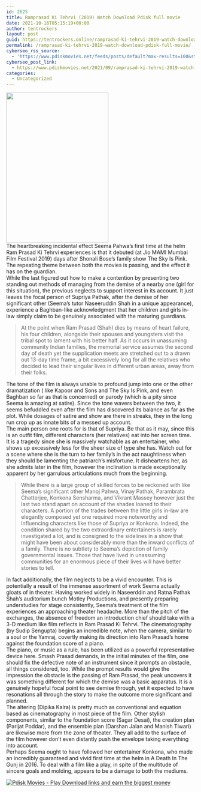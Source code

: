 ```yaml
---
id: 2625
title: Ramprasad Ki Tehrvi (2019) Watch Download Pdisk full movie
date: 2021-10-16T05:15:19+00:00
author: tentrockers
layout: post
guid: https://tentrockers.online/ramprasad-ki-tehrvi-2019-watch-download-pdisk-full-movie/
permalink: /ramprasad-ki-tehrvi-2019-watch-download-pdisk-full-movie/
cyberseo_rss_source:
  - 'https://www.pdiskmovies.net/feeds/posts/default?max-results=100&start-index=401'
cyberseo_post_link:
  - https://www.pdiskmovies.net/2021/09/ramprasad-ki-tehrvi-2019-watch-download.html
categories:
  - Uncategorized
---
```

<div class="separator">
  <a href="https://1.bp.blogspot.com/-WsSBHir9S0M/YUIKy89T6xI/AAAAAAAAbLM/SALsiKjgOp0hVYTVOtqhXNvVV4OEuDo9ACLcBGAsYHQ/s1471/Ramprasad%2BKi%2BTehrvi%2B%25282019%2529%2B%2BWatch%2BDownload%2BPdisk%2Bfull%2Bmovie.jpg" imageanchor="1"><img loading="lazy" border="0" data-original-height="1471" data-original-width="1000" height="400" src="https://1.bp.blogspot.com/-WsSBHir9S0M/YUIKy89T6xI/AAAAAAAAbLM/SALsiKjgOp0hVYTVOtqhXNvVV4OEuDo9ACLcBGAsYHQ/w273-h400/Ramprasad%2BKi%2BTehrvi%2B%25282019%2529%2B%2BWatch%2BDownload%2BPdisk%2Bfull%2Bmovie.jpg" width="273" /></a>
</div>



<div>
  <div>
    <span>The heartbreaking incidental effect Seema Pahwa&#8217;s first time at the helm Ram Prasad Ki Tehrvi experiences is that it debuted (at Jio MAMI Mumbai Film Festival 2019) days after Shonali Bose&#8217;s family show The Sky Is Pink. The repeating theme between both the movies is passing, and the effect it has on the guardian.&nbsp;</span>
  </div>
  
  <div>
    <span>While the last figured out how to make a contention by presenting two standing out methods of managing from the demise of a nearby one (girl for this situation), the previous neglects to support interest in its account. It just leaves the focal person of Supriya Pathak, after the demise of her significant other (Seema&#8217;s tutor Naseeruddin Shah in a unique appearance), experience a Baghban-like acknowledgment that her children and girls in-law simply claim to be genuinely associated with the maturing guardians.&nbsp;</span>
  </div>
  
  <blockquote>
    <div>
      <span>At the point when Ram Prasad (Shah) dies by means of heart failure, his four children, alongside their spouses and youngsters visit the tribal spot to lament with his better half. As it occurs in unassuming community Indian families, the memorial service assumes the second day of death yet the supplication meets are stretched out to a drawn out 13-day time frame, a bit excessively long for all the relatives who decided to lead their singular lives in different urban areas, away from their folks.&nbsp;</span>
    </div>
  </blockquote>
  
  <div>
    <span>The tone of the film is always unable to profound jump into one or the other dramatization ( like Kapoor and Sons and The Sky Is Pink, and even Baghban so far as that is concerned) or parody (which is a pity since Seema is amazing at satire). Since the tone wavers between the two, it seems befuddled even after the film has discovered its balance as far as the plot. While dosages of satire and show are there in streaks, they in the long run crop up as innate bits of a messed up account.&nbsp;</span>
  </div>
  
  <div>
    <span>The main person one roots for is that of Supriya. Be that as it may, since this is an outfit film, different characters (her relatives) eat into her screen time. It is a tragedy since she is massively watchable as an entertainer, who shows up excessively less for the sheer size of type she has. Watch out for a scene where she is the turn to her family&#8217;s in the act naughtiness when they should be lamenting the patriarch&#8217;s misfortune. It disheartens her, as she admits later in the film, however the inclination is made exceptionally apparent by her garrulous articulations much from the beginning.&nbsp;</span>
  </div>
  
  <blockquote>
    <div>
      <span>While there is a large group of skilled forces to be reckoned with like Seema&#8217;s significant other Manoj Pahwa, Vinay Pathak, Parambrata Chatterjee, Konkona Sensharma, and Vikrant Massey however just the last two stand apart on account of the shades loaned to their characters. A portion of the trades between the little girls in-law are elegantly composed yet one required more noteworthy and influencing characters like those of Supriya or Konkona. Indeed, the condition shared by the two extraordinary entertainers is rarely investigated a lot, and is consigned to the sidelines in a show that might have been about considerably more than the inward conflicts of a family. There is no subtlety to Seema&#8217;s depiction of family governmental issues. Those that have lived in unassuming communities for an enormous piece of their lives will have better stories to tell.&nbsp;</span>
    </div>
  </blockquote>
  
  <div>
    <span>In fact additionally, the film neglects to be a vivid encounter. This is potentially a result of the immense assortment of work Seema actually gloats of in theater. Having worked widely in Naseerddin and Ratna Pathak Shah&#8217;s auditorium bunch Motley Productions, and presently preparing understudies for stage consistently, Seema&#8217;s treatment of the film experiences an approaching theater headache. More than the pitch of the exchanges, the absence of freedom an introduction chief should take with a 3-D medium like film reflects in Ram Prasad Ki Tehrvi. The cinematography (by Sudip Sengupta) begins an incredible note, when the camera, similar to a soul or the Yamraj, covertly making its direction into Ram Prasad&#8217;s home against the foundation score of a piano.&nbsp;</span>
  </div>
  
  <div>
    <span>The piano, or music as a rule, has been utilized as a powerful representative device here. Smash Prasad demands, in the initial minutes of the film, one should fix the defective note of an instrument since it prompts an obstacle, all things considered, too. While the prompt results would give the impression the obstacle is the passing of Ram Prasad, the peak uncovers it was something different for which the demise was a basic apparatus. It is a genuinely hopeful focal point to see demise through, yet it expected to have resonations all through the story to make the outcome more significant and planned.&nbsp;</span>
  </div>
  
  <div>
    <span>The altering (Dipika Kalra) is pretty much as conventional and equation based as cinematography in most piece of the film. Other stylish components, similar to the foundation score (Sagar Desai), the creation plan (Parijat Poddar), and the ensemble plan (Darshan Jalan and Manish Tiwari) are likewise more from the zone of theater. They all add to the surface of the film however don&#8217;t even distantly push the envelope taking everything into account.&nbsp;</span>
  </div>
  
  <div>
    <span>Perhaps Seema ought to have followed her entertainer Konkona, who made an incredibly guaranteed and vivid first time at the helm in A Death In The Gunj in 2016. To deal with a film like a play, in spite of the multitude of sincere goals and molding, appears to be a damage to both the mediums.</span>
  </div>
</div>

[![](https://1.bp.blogspot.com/-KJZYdQTn3nw/YS8VdIdXMyI/AAAAAAAAaw4/BR8dsGkpxw0T8C_4G4ALfMA7cP79KN3kwCLcBGAsYHQ/w400-h58/play_download_buttuons-removebg-preview.png "Pdisk Movies - Play Download links and earn the biggest money")](https://pdisklink.com/1/bnYybDJ4MDA1Mjh1?dn=1)